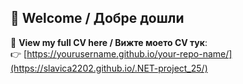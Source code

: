 ## 👋 Welcome / Добре дошли

📄 **View my full CV here / Вижте моето CV тук**:  
👉 [https://yourusername.github.io/your-repo-name/](https://slavica2202.github.io/.NET-project_25/)
